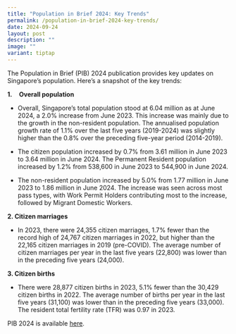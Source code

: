 ```yaml
---
title: "Population in Brief 2024: Key Trends"
permalink: /population-in-brief-2024-key-trends/
date: 2024-09-24
layout: post
description: ""
image: ""
variant: tiptap
---
```

<p>The Population in Brief (PIB) 2024 publication provides key updates on
Singapore’s population. Here’s a snapshot of the key trends:</p>
<p><strong>1.</strong>&nbsp;&nbsp;&nbsp;&nbsp;<strong>Overall population</strong>
</p>
<ul data-tight="true" class="tight">
<li>
<p>Overall, Singapore’s total population stood at 6.04 million as at June
2024, a 2.0% increase from June 2023. This increase was mainly due to the
growth in the non-resident population. The annualised population growth
rate of 1.1% over the last five years (2019-2024) was slightly higher than
the 0.8% over the preceding five-year period (2014-2019).&nbsp;&nbsp;</p>
</li>
<li>
<p>The citizen population increased by 0.7% from 3.61 million in June 2023
to 3.64 million in June 2024. The Permanent Resident population increased
by 1.2% from 538,600 in June 2023 to 544,900 in June 2024.</p>
</li>
<li>
<p>The non-resident&nbsp;population increased by 5.0% from 1.77 million in
June 2023 to 1.86 million in June 2024. The increase was seen across most
pass types, with Work Permit Holders contributing most to the increase,
followed by Migrant Domestic Workers.</p>
</li>
</ul>
<p><strong>2. Citizen marriages</strong>
</p>
<ul data-tight="true" class="tight">
<li>
<p>In 2023, there were 24,355 citizen marriages, 1.7% fewer than the record
high of 24,767 citizen marriages in 2022, but higher than the 22,165 citizen
marriages in 2019 (pre-COVID). The average number of citizen marriages
per year in the last five years (22,800) was lower than in the preceding
five years (24,000).</p>
</li>
</ul>
<p><strong>3. Citizen births</strong>
</p>
<ul data-tight="true" class="tight">
<li>
<p>There were 28,877 citizen births in 2023, 5.1% fewer than the 30,429 citizen
births in 2022. The average number of births per year in the last five
years (31,100) was lower than in the preceding five years (33,000). The
resident total fertility rate (TFR) was 0.97 in 2023.</p>
</li>
</ul>
<p>PIB 2024 is available <a href="/files/media-centre/publications/Population_in_Brief_2024.pdf" rel="noopener nofollow" target="_blank">here</a>.</p>
<p>&nbsp;</p>